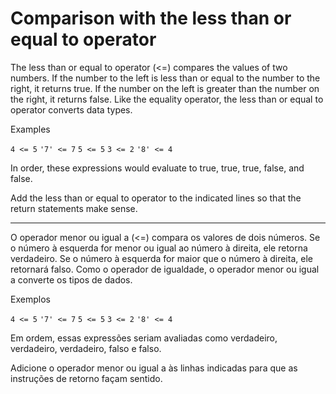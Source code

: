 # Comparison with the less than or equal to operator

The less than or equal to operator (<=) compares the values of two numbers. If the number to the left is less than or equal to the number to the right, it returns true. If the number on the left is greater than the number on the right, it returns false. Like the equality operator, the less than or equal to operator converts data types.

Examples

`4 <= 5`
`'7' <= 7`
`5 <= 5`
`3 <= 2`
`'8' <= 4`

In order, these expressions would evaluate to true, true, true, false, and false.

Add the less than or equal to operator to the indicated lines so that the return statements make sense.

---

O operador menor ou igual a (<=) compara os valores de dois números. Se o número à esquerda for menor ou igual ao número à direita, ele retorna verdadeiro. Se o número à esquerda for maior que o número à direita, ele retornará falso. Como o operador de igualdade, o operador menor ou igual a converte os tipos de dados.

Exemplos

`4 <= 5`
`'7' <= 7`
`5 <= 5`
`3 <= 2`
`'8' <= 4`

Em ordem, essas expressões seriam avaliadas como verdadeiro, verdadeiro, verdadeiro, falso e falso.

Adicione o operador menor ou igual a às linhas indicadas para que as instruções de retorno façam sentido.